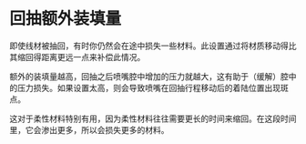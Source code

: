 回抽额外装填量
====
即使线材被抽回，有时你仍然会在途中损失一些材料。此设置通过将材质移动得比其缩回得距离更远一点来补偿此情况。

额外的装填量越高，回抽之后喷嘴腔中增加的压力就越大，这有助于（缓解）腔中的压力损失。如果设置太高，则会导致喷嘴在回抽行程移动后的着陆位置出现斑点。

这对于柔性材料特别有用，因为柔性材料往往需要更长的时间来缩回。在这段时间里，它会渗出更多，所以会损失更多的材料。
